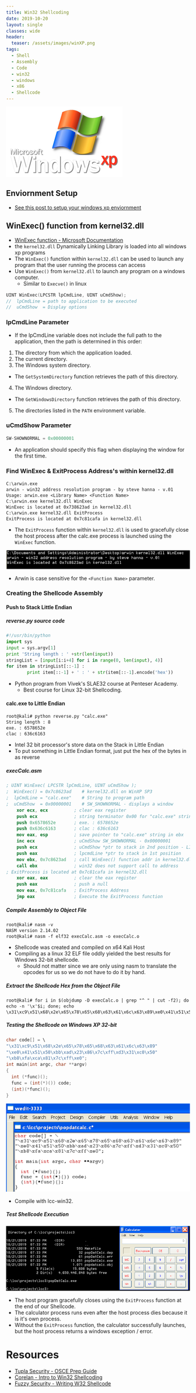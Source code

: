 ```yaml
---
title: Win32 Shellcoding
date: 2019-10-20
layout: single
classes: wide
header:
  teaser: /assets/images/winXP.png
tags:
  - Shell
  - Assembly
  - Code
  - win32
  - windows
  - x86
  - Shellcode
--- 
```

![](/assets/images/winXP.png)
## Enviornment Setup
+ [See this post to setup your windows xp enviornment](/_posts/2019-10-20-Win32=Env.md)

## WinExec() function from kernel32.dll
+ [WinExec function - Microsoft Documentation](https://docs.microsoft.com/en-us/windows/win32/api/winbase/nf-winbase-winexec?redirectedfrom=MSDN)
+ the `kernel32.dll` Dynamically Linking Library is loaded into all windows xp programs
+ The `WinExec()` function within `kernel32.dll` can be used to launch any program that the user running the process can access  
+ Use `WinExec()` from `kernel32.dll` to launch any program on a windows computer.
  - Similar to `Execve()` in linux

```c
UINT WinExec(LPCSTR lpCmdLine, UINT uCmdShow);
//  lpCmdLine = path to application to be executed
//  uCmdShow  = Display options
```

### lpCmdLine Parameter
+ If the lpCmdLine variable does not include the full path to the application, then the path is determined in this order:

1. The directory from which the application loaded.
2. The current directory.
3. The Windows system directory.
  - The `GetSystemDirectory` function retrieves the path of this directory.
4. The Windows directory.
  - The `GetWindowsDirectory` function retrieves the path of this directory.
5. The directories listed in the `PATH` environment variable.

### uCmdShow Parameter
```c
SW-SHOWNORMAL = 0x00000001 
```

+ An application should specify this flag when displaying the window for the first time. 

### Find WinExec & ExitProcess Address's within kernel32.dll
```console
C:\arwin.exe
arwin - win32 address resolution program - by steve hanna - v.01
Usage: arwin.exe <Library Name> <Function Name>
C:\arwin.exe kernel32.dll WinExec
WinExec is located at 0x738623ad in kernel32.dll
C:\arwin.exe kernel32.dll ExitProcess
ExitProcess is located at 0x7c81cafa in kernel32.dll
```
+ The `ExitProcess` function within `kernel32.dll` is used to gracefully close the host process after the calc.exe process is launched using the `WinExec` function.

![](/assets/images/arwin-findWinExec.png)
+ Arwin is case sensitive for the `<Function Name>` parameter.

### Creating the Shellcode Assembly

#### Push to Stack Little Endian
##### reverse.py source code
```python
#!/usr/bin/python
import sys
input = sys.argv[1]
print 'String length : ' +str(len(input))
stringList = [input[i:i+4] for i in range(0, len(input), 4)]
for item in stringList[::-1] :
        print item[::-1] + ' : ' + str(item[::-1].encode('hex'))
```
+ Python program from Vivek's SLAE32 course at Penteser Academy.
  - Best course for Linux 32-bit Shellcoding.

#### calc.exe to Little Endian
```console
root@kali# python reverse.py "calc.exe"
String length : 8
exe. : 6578652e
clac : 636c6163
```
+ Intel 32 bit processor's store data on the Stack in Little Endian
+ To put something in Little Endian format, just put the hex of the bytes in as reverse

##### execCalc.asm
```nasm
; UINT WinExec( LPCSTR lpCmdLine, UINT uCmdShow );
;  WinExec() = 0x7c8623ad    # kernel32.dll on WinXP SP3
;  lpCmdLine = "calc.exe"    # String to program path
;  uCmdShow  = 0x00000001    # SW_SHOWNORMAL - displays a window
    xor ecx, ecx          ; clear eax register
    push ecx              ; string terminator 0x00 for "calc.exe" string
    push 0x6578652e       ; exe. : 6578652e
    push 0x636c6163       ; clac : 636c6163
    mov eax, esp          ; save pointer to "calc.exe" string in ebx
    inc ecx               ; uCmdShow SW_SHOWNORMAL - 0x00000001
    push ecx              ; uCmdShow *ptr to stack in 2nd position - LIFO
    push eax              ; lpcmdLine *ptr to stack in 1st position
    mov ebx, 0x7c8623ad   ; call WinExec() function addr in kernel32.dll
    call ebx              ; win32 does not support call to address
; ExitProcess is located at 0x7c81cafa in kernel32.dll
    xor eax, eax          ; clear the eax register
    push eax              ; push a null
    mov eax, 0x7c81cafa   ; ExitProcess Address
    jmp eax               ; Execute the ExitProcess function
```

##### Compile Assembly to Object File
```console
root@kali# nasm -v 
NASM version 2.14.02 
root@kali# nasm -f elf32 execCalc.asm -o execCalc.o
```
+ Shellcode was created and compiled on x64 Kali Host
+ Compiling as a linux 32 ELF file oddly yielded the best results for Windows 32-bit shellcode.
  - Should not matter since we are only using nasm to translate the opcodes for us so we do not have to do it by hand.

##### Extract the Shellcode Hex from the Object File
```console
root@kali# for i in $(objdump -D execCalc.o | grep "^ " | cut -f2); do echo -n '\x'$i; done; echo
\x31\xc9\x51\x68\x2e\x65\x78\x65\x68\x63\x61\x6c\x63\x89\xe0\x41\x51\x50\xbb\xad\x23\x86\x7c\xff\xd3\x31\xc0\x50\xb8\xfa\xca\x81\x7c\xff\xe0
```

##### Testing the Shellcode on Windows XP 32-bit
```c
char code[] = \
"\x31\xc9\x51\x68\x2e\x65\x78\x65\x68\x63\x61\x6c\x63\x89"
"\xe0\x41\x51\x50\xbb\xad\x23\x86\x7c\xff\xd3\x31\xc0\x50"
"\xb8\xfa\xca\x81\x7c\xff\xe0";
int main(int argc, char **argv)
{
  int (*func)();
  func = (int(*)()) code;
  (int)(*func)();
}
```
![](/assets/images/compileCalc.png)
+ Compile with lcc-win32.

##### Test Shellcode Execution
![](/assets/images/execCalc.png)
+ The host program gracefully closes using the `ExitProcess` function at the end of our Shellcode.
+ The calculator process runs even after the host process dies because it is it's own process.
+ Without the `ExitProcess` function, the calculator successfully launches, but the host process returns a windows exception / error.













# Resources
+ [Tupla Security - OSCE Prep Guide](https://tulpa-security.com/2017/07/18/288/)
+ [Corelan - Intro to Win32 Shellcoding](https://www.corelan.be/index.php/2010/02/25/exploit-writing-tutorial-part-9-introduction-to-win32-shellcoding/)
+ [Fuzzy Security - Writing W32 Shellcode](https://www.fuzzysecurity.com/tutorials/expDev/6.html)




